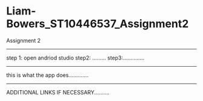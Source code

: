 # Liam-Bowers_ST10446537_Assignment2
Assignment 2

--------------------------------------
step 1: open andriod studio
step2: .........
step3:..............

---------------------------------------
this is what the app does.............

-----------------------------------------
ADDITIONAL LINKS IF NECESSARY..........
